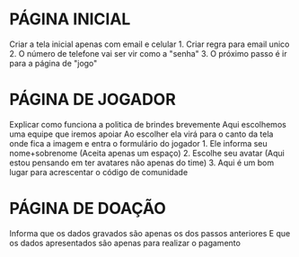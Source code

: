 # PÁGINA INICIAL

Criar a tela inicial apenas com email e celular 
    1. Criar regra para email unico
    2. O número de telefone vai ser vir como a "senha"
    3. O próximo passo é ir para a página de "jogo"

# PÁGINA DE JOGADOR

Explicar como funciona a politica de brindes brevemente
Aqui escolhemos uma equipe que iremos apoiar
Ao escolher ela virá para o canto da tela onde fica a imagem e entra o formulário do jogador
    1. Ele informa seu nome+sobrenome (Aceita apenas um espaço) 
    2. Escolhe seu avatar (Aqui estou pensando em ter avatares não apenas do time)
    3. Aqui é um bom lugar para acrescentar o código de comunidade

# PÁGINA DE DOAÇÃO

Informa que os dados gravados são apenas os dos passos anteriores
E que os dados apresentados são apenas para realizar o pagamento

    
    